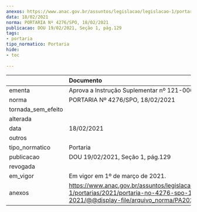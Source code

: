 ```yaml
---
anexos: https://www.anac.gov.br/assuntos/legislacao/legislacao-1/portarias/2021/portaria-no-4276-spo-18-02-2021/@@display-file/arquivo_norma/PA2021-4276.pdf
data: 18/02/2021
norma: PORTARIA Nº 4276/SPO, 18/02/2021
publicacao: DOU 19/02/2021, Seção 1, pág.129
tags:
- portaria
tipo_normatico: Portaria
hide: 
- toc 
 
---
```


|                    | Documento                                                                                                                                            |
|:-------------------|:-----------------------------------------------------------------------------------------------------------------------------------------------------|
| ementa             | Aprova a Instrução Suplementar nº 121-006C.                                                                                                          |
| norma              | PORTARIA Nº 4276/SPO, 18/02/2021                                                                                                                     |
| tornada_sem_efeito |                                                                                                                                                      |
| alterada           |                                                                                                                                                      |
| data               | 18/02/2021                                                                                                                                           |
| outros             |                                                                                                                                                      |
| tipo_normatico     | Portaria                                                                                                                                             |
| publicacao         | DOU 19/02/2021, Seção 1, pág.129                                                                                                                     |
| revogada           |                                                                                                                                                      |
| em_vigor           | Em vigor em 1º de março de 2021.                                                                                                                     |
| anexos             | https://www.anac.gov.br/assuntos/legislacao/legislacao-1/portarias/2021/portaria-no-4276-spo-18-02-2021/@@display-file/arquivo_norma/PA2021-4276.pdf |
